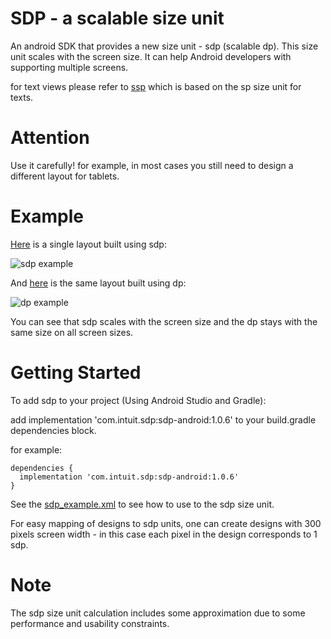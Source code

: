 
# SDP - a scalable size unit
An android SDK that provides a new size unit - sdp (scalable dp). This size unit scales with the screen size. It can help Android developers with supporting multiple screens.

for text views please refer to [ssp](https://github.com/intuit/ssp) which is based on the sp size unit for texts. 

# Attention
Use it carefully! for example, in most cases you still need to design a different layout for tablets.

# Example
[Here](https://github.com/intuit/sdp/blob/master/sdp-android/src/main/res/layout/sdp_example.xml) is a single layout built using sdp:

![sdp example](https://github.com/intuit/sdp/blob/master/sdp_example.png)

And [here](https://github.com/intuit/sdp/blob/master/sdp-android/src/main/res/layout/dp_example.xml) is the same layout built using dp:

![dp example](https://github.com/intuit/sdp/blob/master/dp_example.png)

You can see that sdp scales with the screen size and the dp stays with the same size on all screen sizes.

# Getting Started

To add sdp to your project (Using Android Studio and Gradle): 

  add implementation 'com.intuit.sdp:sdp-android:1.0.6' to your build.gradle dependencies block.
  
  for example:
  
  ```
  dependencies {
    implementation 'com.intuit.sdp:sdp-android:1.0.6'
  }
  ```
See the [sdp_example.xml](https://github.com/intuit/sdp/blob/master/sdp-android/src/main/res/layout/sdp_example.xml) to see how to use to the sdp size unit.

For easy mapping of designs to sdp units, one can create designs with 300 pixels screen width - in this case each pixel in the design corresponds to 1 sdp.


# Note
The sdp size unit calculation includes some approximation due to some performance and usability constraints.
